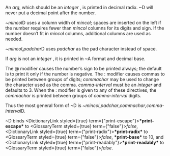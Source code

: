  



An *arg*, which should be an *integer* , is printed in decimal radix. &#126;D will never put a decimal point after the number. 



&#126;*mincol*D uses a column width of *mincol*; spaces are inserted on the left if the number requires fewer than *mincol* columns for its digits and sign. If the number doesn’t fit in *mincol* columns, additional columns are used as needed. 



&#126;*mincol*,*padchar*D uses *padchar* as the pad character instead of space. 



If *arg* is not an *integer* , it is printed in &#126;A format and decimal base. 



The @ modifier causes the number’s sign to be printed always; the default is to print it only if the number is negative. The : modifier causes commas to be printed between groups of digits; *commachar* may be used to change the character used as the comma. *comma-interval* must be an *integer* and defaults to 3. When the : modifier is given to any of these directives, the *commachar* is printed between groups of *comma-interval* digits. 



Thus the most general form of &#126;D is &#126;*mincol*,*padchar*,*commachar*,*comma-interval*D. 



&#126;D binds <DictionaryLink styled={true} term={"print-escape"}><b>\*print-escape\*</b></DictionaryLink> to <GlossaryTerm styled={true} term={"false"}><i>false</i></GlossaryTerm>, <DictionaryLink styled={true} term={"print-radix"}><b>\*print-radix\*</b></DictionaryLink> to <GlossaryTerm styled={true} term={"false"}><i>false</i></GlossaryTerm>, **\*print-base\*** to 10, and <DictionaryLink styled={true} term={"print-readably"}><b>\*print-readably\*</b></DictionaryLink> to <GlossaryTerm styled={true} term={"false"}><i>false</i></GlossaryTerm>. 



